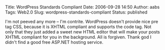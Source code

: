 Title: WordPress Standards Compliant
Date: 2006-09-28 14:50
Author: aabs
Tags: Web2.0
Slug: wordpress-standards-compliant
Status: published

I'm not peeved any more – I'm contrite. WordPress doesn't provide nice pre tag CSS, because it is XHTML compliant and supports the code tag. Not only that they just added a sweet new HTML editor that will make your posts XHTML compliant for you in the background. All is forgiven. Thank god I didn't find a good free ASP.NET hosting service.
